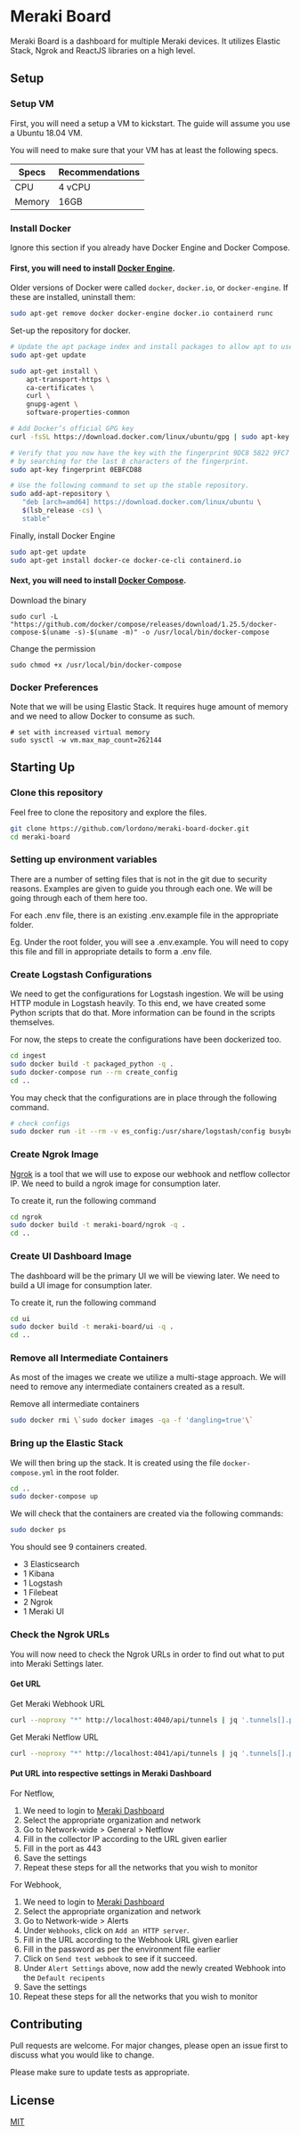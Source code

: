 # Meraki Board

Meraki Board is a dashboard for multiple Meraki devices. It utilizes Elastic Stack, Ngrok and ReactJS libraries on a high level.

## Setup

### Setup VM

First, you will need a setup a VM to kickstart. The guide will assume you use a Ubuntu 18.04 VM.

You will need to make sure that your VM has at least the following specs.

| Specs  | Recommendations |
| ------ | --------------- |
| CPU    | 4 vCPU          |
| Memory | 16GB            |



### Install Docker

Ignore this section if you already have Docker Engine and Docker Compose. 

#### First, you will need to install [Docker Engine](https://docs.docker.com/engine/install/ubuntu/).

Older versions of Docker were called `docker`, `docker.io`, or `docker-engine`. If these are installed, uninstall them:

```bash
sudo apt-get remove docker docker-engine docker.io containerd runc
```

Set-up the repository for docker.
```bash
# Update the apt package index and install packages to allow apt to use a repository over HTTPS
sudo apt-get update

sudo apt-get install \
    apt-transport-https \
    ca-certificates \
    curl \
    gnupg-agent \
    software-properties-common

# Add Docker’s official GPG key
curl -fsSL https://download.docker.com/linux/ubuntu/gpg | sudo apt-key add -

# Verify that you now have the key with the fingerprint 9DC8 5822 9FC7 DD38 854A  E2D8 8D81 803C 0EBF CD88, 
# by searching for the last 8 characters of the fingerprint.
sudo apt-key fingerprint 0EBFCD88

# Use the following command to set up the stable repository.
sudo add-apt-repository \
   "deb [arch=amd64] https://download.docker.com/linux/ubuntu \
   $(lsb_release -cs) \
   stable"
```

Finally, install Docker Engine
```bash
sudo apt-get update
sudo apt-get install docker-ce docker-ce-cli containerd.io
```

#### Next, you will need to install [Docker Compose](https://docs.docker.com/compose/install/).

Download the binary

```
sudo curl -L "https://github.com/docker/compose/releases/download/1.25.5/docker-compose-$(uname -s)-$(uname -m)" -o /usr/local/bin/docker-compose
```

Change the permission 
```
sudo chmod +x /usr/local/bin/docker-compose
```

### Docker Preferences
Note that we will be using Elastic Stack. It requires huge amount of memory and we need to allow Docker to consume as such.
```
# set with increased virtual memory
sudo sysctl -w vm.max_map_count=262144
```

## Starting Up

### Clone this repository
Feel free to clone the repository and explore the files.
```bash
git clone https://github.com/lordono/meraki-board-docker.git
cd meraki-board
```

### Setting up environment variables
There are a number of setting files that is not in the git due to security reasons. Examples are given to guide you through each one. 
We will be going through each of them here too.

For each .env file, there is an existing .env.example file in the appropriate folder. 

Eg. Under the root folder, you will see a .env.example. You will need to copy this file and fill in appropriate details to form a .env file.

### Create Logstash Configurations
We need to get the configurations for Logstash ingestion. We will be using HTTP module in Logstash heavily. To this end, we have created some Python scripts that do that. More information can be found in the scripts themselves.

For now, the steps to create the configurations have been dockerized too.
```bash
cd ingest
sudo docker build -t packaged_python -q .
sudo docker-compose run --rm create_config
cd ..
```
You may check that the configurations are in place through the following command.
```bash
# check configs
sudo docker run -it --rm -v es_config:/usr/share/logstash/config busybox ls -l /usr/share/logstash/config
```

### Create Ngrok Image
[Ngrok](https://ngrok.com/) is a tool that we will use to expose our webhook and netflow collector IP. We need to build a ngrok image for consumption later. 

To create it, run the following command
```bash
cd ngrok
sudo docker build -t meraki-board/ngrok -q .
cd ..
```

### Create UI Dashboard Image
The dashboard will be the primary UI we will be viewing later. We need to build a UI image for consumption later. 

To create it, run the following command
```bash
cd ui
sudo docker build -t meraki-board/ui -q .
cd ..
```

### Remove all Intermediate Containers
As most of the images we create we utilize a multi-stage approach. We will need to remove any intermediate containers created as a result.

Remove all intermediate containers
```bash
sudo docker rmi \`sudo docker images -qa -f 'dangling=true'\`
```

### Bring up the Elastic Stack
We will then bring up the stack. It is created using the file `docker-compose.yml` in the root folder.

```bash
cd ..
sudo docker-compose up
```

We will check that the containers are created via the following commands:

```bash
sudo docker ps
```
You should see 9 containers created.

- 3 Elasticsearch
- 1 Kibana
- 1 Logstash
- 1 Filebeat
- 2 Ngrok
- 1 Meraki UI

### Check the Ngrok URLs
You will now need to check the Ngrok URLs in order to find out what to put into Meraki Settings later.

#### Get URL
Get Meraki Webhook URL
```bash
curl --noproxy "*" http://localhost:4040/api/tunnels | jq '.tunnels[].public_url'
```

Get Meraki Netflow URL
```bash
curl --noproxy "*" http://localhost:4041/api/tunnels | jq '.tunnels[].public_url'
```

#### Put URL into respective settings in Meraki Dashboard
For Netflow, 
1) We need to login to [Meraki Dashboard](https://n185.meraki.com)
2) Select the appropriate organization and network
3) Go to Network-wide > General > Netflow
4) Fill in the collector IP according to the URL given earlier
5) Fill in the port as 443
6) Save the settings
7) Repeat these steps for all the networks that you wish to monitor

For Webhook,
1) We need to login to [Meraki Dashboard](https://n185.meraki.com)
2) Select the appropriate organization and network
3) Go to Network-wide > Alerts
4) Under `Webhooks`, click on `Add an HTTP server`.
5) Fill in the URL according to the Webhook URL given earlier
6) Fill in the password as per the environment file earlier
7) Click on `Send test webhook` to see if it succeed.
8) Under `Alert Settings` above, now add the newly created Webhook into the `Default recipents`
9) Save the settings
10) Repeat these steps for all the networks that you wish to monitor


## Contributing
Pull requests are welcome. For major changes, please open an issue first to discuss what you would like to change.

Please make sure to update tests as appropriate.

## License
[MIT](https://choosealicense.com/licenses/mit/)